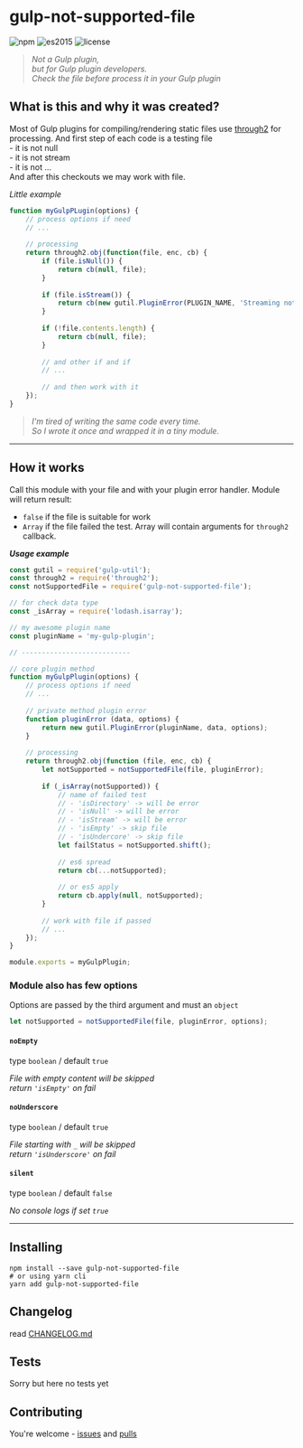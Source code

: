 # gulp-not-supported-file

![npm](https://img.shields.io/badge/node-6.3.1-yellow.svg)
![es2015](https://img.shields.io/badge/ECMAScript-2015_(ES6)-blue.svg)
![license](https://img.shields.io/badge/License-MIT-blue.svg)

> _Not a Gulp plugin,_  
> _but for Gulp plugin developers._  
> _Check the file before process it in your Gulp plugin_

## What is this and why it was created?

Most of Gulp plugins for compiling/rendering static files use [through2](https://www.npmjs.com/package/through2) for processing. And first step of each code is a testing file  
\- it is not null  
\- it is not stream  
\- it is not ...  
And after this checkouts we may work with file.

_Little example_

```js
function myGulpPLugin(options) {
	// process options if need
	// ...
	
	// processing
	return through2.obj(function(file, enc, cb) {
		if (file.isNull()) {
			return cb(null, file);
		}
		
		if (file.isStream()) {
			return cb(new gutil.PluginError(PLUGIN_NAME, 'Streaming not supported'));
		}
		
		if (!file.contents.length) {
			return cb(null, file);
		}
		
		// and other if and if
		// ...
		
		// and then work with it
	});
}
```

> _I'm tired of writing the same code every time._  
> _So I wrote it once and wrapped it in a tiny module._

---

## How it works

Call this module with your file and with your plugin error handler. Module will return result:

- `false` if the file is suitable for work
- `Array` if the file failed the test. Array will contain arguments for `through2` callback.

***Usage example***

```js
const gutil = require('gulp-util');
const through2 = require('through2');
const notSupportedFile = require('gulp-not-supported-file');

// for check data type
const _isArray = require('lodash.isarray');

// my awesome plugin name
const pluginName = 'my-gulp-plugin';

// ---------------------------

// core plugin method
function myGulpPlugin(options) {
	// process options if need
	// ...
	
	// private method plugin error
	function pluginError (data, options) {
		return new gutil.PluginError(pluginName, data, options);
	}
	
	// processing
	return through2.obj(function (file, enc, cb) {
		let notSupported = notSupportedFile(file, pluginError);
		
		if (_isArray(notSupported)) {
			// name of failed test
			// - 'isDirectory' -> will be error
			// - 'isNull' -> will be error
			// - 'isStream' -> will be error
			// - 'isEmpty' -> skip file
			// - 'isUndercore' -> skip file
			let failStatus = notSupported.shift();
			
			// es6 spread
			return cb(...notSupported);
			
			// or es5 apply
			return cb.apply(null, notSupported);
		}
		
		// work with file if passed
		// ...
	});
}

module.exports = myGulpPlugin;

```

### Module also has few options

Options are passed by the third argument and must an `object`

```js
let notSupported = notSupportedFile(file, pluginError, options);
```


#### `noEmpty`

type `boolean` /
default `true`

_File with empty content will be skipped_  
_return `'isEmpty'` on fail_


#### `noUnderscore`

type `boolean` /
default `true`

_File starting with `_` will be skipped_  
_return `'isUnderscore'` on fail_


#### `silent`

type `boolean` /
default `false`

_No console logs if set `true`_

---

## Installing

```shell
npm install --save gulp-not-supported-file
# or using yarn cli
yarn add gulp-not-supported-file
```

## Changelog

read [CHANGELOG.md](https://github.com/dutchenkoOleg/gulp-not-supported-file/blob/master/CHANGELOG.md)

## Tests

Sorry but here no tests yet


## Contributing

You're welcome - [issues](https://github.com/dutchenkoOleg/gulp-not-supported-file/issues) and [pulls](https://github.com/dutchenkoOleg/gulp-not-supported-file/pulls)
